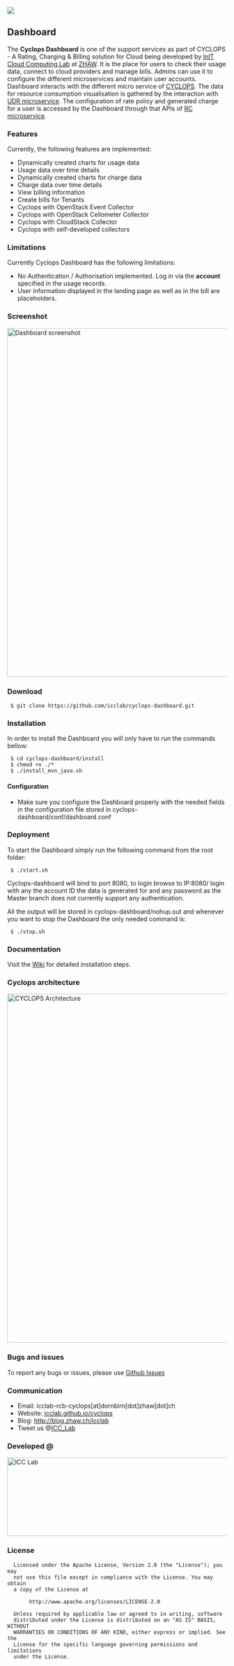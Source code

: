 <a href="http://icclab.github.io/cyclops" target="_blank"><img align="middle" src="http://icclab.github.io/cyclops/assets/images/logo_big.png"></img></a>

## Dashboard
The **Cyclops Dashboard** is one of the support services as part of CYCLOPS - A Rating, Charging  & Billing solution for Cloud being developed by <a href="http://blog.zhaw.ch/icclab/">InIT Cloud Computing Lab</a> at <a href="http://www.zhaw.ch">ZHAW</a>. It is the place for users to check their usage data, connect to cloud providers and manage bills. Admins can use it to configure the different microservices and maintain user accounts. Dashboard interacts with the different micro service of <a href="http://icclab.github.io/cyclops">CYCLOPS</a>. The data for resource consumption visualisation is gathered by the interaction with <a href="https://github.com/icclab/cyclops/tree/master/core/udr">UDR microservice</a>. The configuration of rate policy and generated charge for a user is accessed by the Dashboard through that APIs of <a href="https://github.com/icclab/cyclops/tree/master/core/rc">RC microservice</a>.

### Features
Currently, the following features are implemented:

  * Dynamically created charts for usage data
  * Usage data over time details
  * Dynamically created charts for charge data
  * Charge data over time details
  * View billing information
  * Create bills for Tenants
  * Cyclops with OpenStack Event Collector
  * Cyclops with OpenStack Ceilometer Collector
  * Cyclops with CloudStack Collector
  * Cyclops with self-developed collectors

### Limitations
Currently Cyclops Dashboard has the following limitations:

  * No Authentication / Authorisation implemented. Log in via the **account** specified in the usage records.
  * User information displayed in the landing page as well as in the bill are placeholders.

### Screenshot

<img align="middle" src="http://icclab.github.io/cyclops/assets/images/dashboard/dashboard-2-overview.png" alt="Dashboard screenshot" width="800"></img>

### Download
     $ git clone https://github.com/icclab/cyclops-dashboard.git

### Installation
In order to install the Dashboard you will only have to run the commands bellow:

     $ cd cyclops-dashboard/install
     $ chmod +x ./*
     $ ./install_mvn_java.sh


#### Configuration
 * Make sure you configure the Dashboard properly with the needed fields in the configuration file stored in cyclops-dashboard/conf/dashboard.conf

### Deployment
To start the Dashboard simply run the following command from the root folder:

     $ ./start.sh

Cyclops-dashboard will bind to port 8080, to login browse to IP:8080/ login with any the account ID the data is generated for and any password as the Master branch does not currently support any authentication.

All the output will be stored in cyclops-dashboard/nohup.out and whenever you want to stop the Dashboard the only needed command is:

     $ ./stop.sh

### Documentation
  Visit the <a href="https://github.com/icclab/cyclops-dashboard/wiki">Wiki</a> for detailed installation steps.
  
### Cyclops architecture
<img align="middle" src="http://icclab.github.io/cyclops/assets/images/architecture/arch_new.png" alt="CYCLOPS Architecture" width="800"></img>

### Bugs and issues
  To report any bugs or issues, please use <a href="https://github.com/icclab/cyclops-dashboard/issues">Github Issues</a>
  
### Communication
  * Email: icclab-rcb-cyclops[at]dornbirn[dot]zhaw[dot]ch
  * Website: <a href="http://icclab.github.io/cyclops" target="_blank">icclab.github.io/cyclops</a>
  * Blog: <a href="http://blog.zhaw.ch/icclab" target="_blank">http://blog.zhaw.ch/icclab</a>
  * Tweet us @<a href="https://twitter.com/ICC_Lab">ICC_Lab</a>
   
### Developed @
<img src="https://blog.zhaw.ch/icclab/files/2016/03/cropped-service_engineering_logo_zhawblue_banner.jpg" alt="ICC Lab" height="180" width="620"></img>


### License
 
      Licensed under the Apache License, Version 2.0 (the "License"); you may
      not use this file except in compliance with the License. You may obtain
      a copy of the License at
 
           http://www.apache.org/licenses/LICENSE-2.0
 
      Unless required by applicable law or agreed to in writing, software
      distributed under the License is distributed on an "AS IS" BASIS, WITHOUT
      WARRANTIES OR CONDITIONS OF ANY KIND, either express or implied. See the
      License for the specific language governing permissions and limitations
      under the License.
